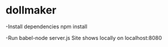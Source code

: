 # dollmaker

-Install dependencies
npm install

-Run
babel-node server.js
Site shows locally on localhost:8080
